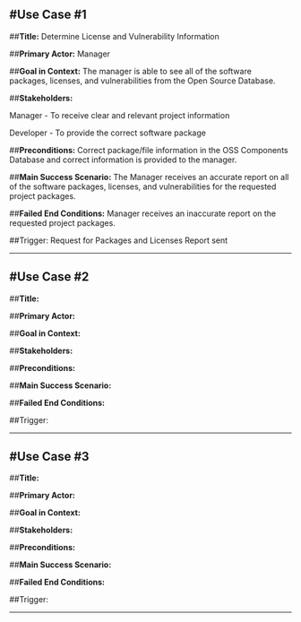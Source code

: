 #Use Case #1
----
##**Title:** 
Determine License and Vulnerability Information

##**Primary Actor:** 
Manager

##**Goal in Context:** 
The manager is able to see all of the software packages, licenses, and vulnerabilities from the Open Source Database. 

##**Stakeholders:** 

Manager - To receive clear and relevant project information

Developer - To provide the correct software package

##**Preconditions:** 
Correct package/file information in the OSS Components Database and correct information is provided to the manager. 

##**Main Success Scenario:** 
The Manager receives an accurate report on all of the software packages, licenses, and vulnerabilities for the requested project packages.

##**Failed End Conditions:** 
Manager receives an inaccurate report on the requested project packages.

##Trigger: 
Request for Packages and Licenses Report sent

----


#Use Case #2
----
##**Title:** 


##**Primary Actor:** 


##**Goal in Context:** 
 

##**Stakeholders:** 





##**Preconditions:** 


##**Main Success Scenario:** 



##**Failed End Conditions:** 


##Trigger: 


----



#Use Case #3
----
##**Title:** 


##**Primary Actor:** 


##**Goal in Context:** 
 

##**Stakeholders:** 





##**Preconditions:** 


##**Main Success Scenario:** 



##**Failed End Conditions:** 


##Trigger: 


----
